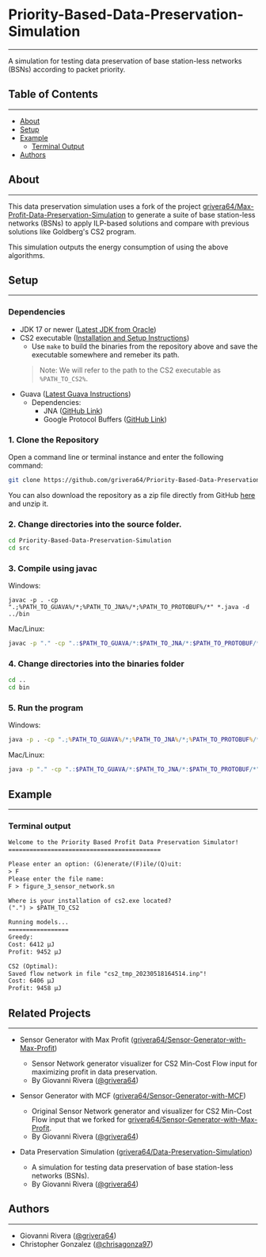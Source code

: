 # Priority-Based-Data-Preservation-Simulation

---
A simulation for testing data preservation of base station-less networks (BSNs) according to packet priority.

## Table of Contents

---
- [About](#about)
- [Setup](#setup)
- [Example](#example)
  - [Terminal Output](#terminal-output)
- [Authors](#authors)

## About

---
This data preservation simulation uses a fork of the project [grivera64/Max-Profit-Data-Preservation-Simulation](https://github.com/grivera64/Max-Profit-Data-Preservation-Simulation)
to generate a suite of base station-less networks (BSNs) to apply ILP-based solutions and compare with previous solutions like Goldberg's CS2 program.

This simulation outputs the energy consumption of using the above algorithms.

## Setup

---

### Dependencies

- JDK 17 or newer ([Latest JDK from Oracle](https://www.oracle.com/java/technologies/downloads/))
- CS2 executable ([Installation and Setup Instructions](./CS2_SETUP.md))
  - Use `make` to build the binaries from the repository above and save the executable somewhere and remeber its path.
  > Note: We will refer to the path to the CS2 executable as `%PATH_TO_CS2%`.
- Guava ([Latest Guava Instructions](https://developers.google.com/optimization/install/java))
  - Dependencies:
    - JNA ([GitHub Link](https://github.com/java-native-access/jna)) 
    - Google Protocol Buffers ([GitHub Link](https://github.com/protocolbuffers/protobuf))

### 1. Clone the Repository

Open a command line or terminal instance and enter the following command:
```sh
git clone https://github.com/grivera64/Priority-Based-Data-Preservation-Simulation.git
```

You can also download the repository as a zip file directly
from GitHub [here](https://github.com/grivera64/Priority-Based-Data-Preservation-Simulation/archive/refs/heads/main.zip) and unzip it.

### 2. Change directories into the source folder.

```sh
cd Priority-Based-Data-Preservation-Simulation
cd src
```

### 3. Compile using javac

Windows:
```batch
javac -p . -cp ".;%PATH_TO_GUAVA%/*;%PATH_TO_JNA%/*;%PATH_TO_PROTOBUF%/*" *.java -d ../bin
```

Mac/Linux:
```sh
javac -p "." -cp ".:$PATH_TO_GUAVA/*:$PATH_TO_JNA/*:$PATH_TO_PROTOBUF/*" **.java -d ../bin
```

### 4. Change directories into the binaries folder

```sh
cd ..
cd bin
```

### 5. Run the program

Windows:
```bat
java -p . -cp ".;%PATH_TO_GUAVA%/*;%PATH_TO_JNA%/*;%PATH_TO_PROTOBUF%/*" RunModelTests
```

Mac/Linux:
```sh
java -p "." -cp ".:$PATH_TO_GUAVA/*:$PATH_TO_JNA/*:$PATH_TO_PROTOBUF/*" RunModelTests
```

## Example

---
### Terminal output

```txt
Welcome to the Priority Based Profit Data Preservation Simulator!
===========================================

Please enter an option: (G)enerate/(F)ile/(Q)uit:
> F
Please enter the file name:
F > figure_3_sensor_network.sn

Where is your installation of cs2.exe located?
(".") > $PATH_TO_CS2

Running models...
=================
Greedy:
Cost: 6412 µJ
Profit: 9452 µJ

CS2 (Optimal):
Saved flow network in file "cs2_tmp_20230518164514.inp"!
Cost: 6406 µJ
Profit: 9458 µJ

```

## Related Projects

---
- Sensor Generator with Max Profit ([grivera64/Sensor-Generator-with-Max-Profit](https://github.com/grivera64/Sensor-Generator-with-Max-Profit))
  - Sensor Network generator visualizer for CS2 Min-Cost Flow input for maximizing profit in data preservation.
  - By Giovanni Rivera ([@grivera64](https://github.com/grivera64))

- Sensor Generator with MCF ([grivera64/Sensor-Generator-with-MCF](https://github.com/grivera64/Sensor-Generator-with-MCF))
  - Original Sensor Network generator and visualizer for CS2 Min-Cost Flow input that we forked for [grivera64/Sensor-Generator-with-Max-Profit](https://github.com/grivera64/Sensor-Generator-with-Max-Profit).
  - By Giovanni Rivera ([@grivera64](https://github.com/grivera64))

- Data Preservation Simulation ([grivera64/Data-Preservation-Simulation](https://github.com/grivera64/Data-Preservation-Simulation))
  - A simulation for testing data preservation of base station-less networks (BSNs).
  - By Giovanni Rivera ([@grivera64](https://github.com/grivera64))

## Authors

---
- Giovanni Rivera ([@grivera64](https://github.com/grivera64))
- Christopher Gonzalez ([@chrisagonza97](https://github.com/chrisagonza97))

